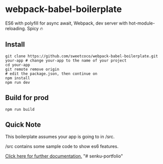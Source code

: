# webpack-babel-boilerplate
ES6 with polyfill for async await, Webpack, dev server with hot-module-reloading. Spicy 🔥

## Install
```
git clone https://github.com/sweetcoco/webpack-babel-boilerplate.git your-app # change your-app to the name of your project
cd your-app
git remote remove origin
# edit the package.json, then continue on
npm install
npm run dev
```

## Build for prod
```
npm run build
```

## Quick Note
This boilerplate assumes your app is going to in /src.

/src contains some sample code to show es6 features. 

[Click here for further documentation.](https://medium.com/@coreyhowell/webpack-babel-boilerplate-84f720511b32)
"# senku-portfolio" 
